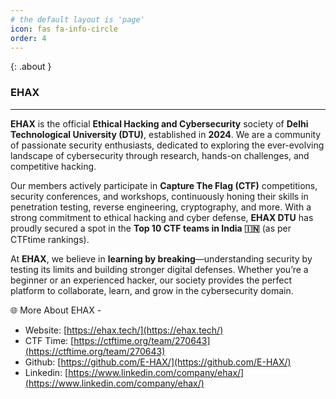 ```yaml
---
# the default layout is 'page'
icon: fas fa-info-circle
order: 4
---
```


{: .about }

### **EHAX**
---


**EHAX** is the official **Ethical Hacking and Cybersecurity** society of **Delhi Technological University (DTU)**, established in **2024**. We are a community of passionate security enthusiasts, dedicated to exploring the ever-evolving landscape of cybersecurity through research, hands-on challenges, and competitive hacking.  

Our members actively participate in **Capture The Flag (CTF)** competitions, security conferences, and workshops, continuously honing their skills in penetration testing, reverse engineering, cryptography, and more. With a strong commitment to ethical hacking and cyber defense, **EHAX DTU** has proudly secured a spot in the **Top 10 CTF teams in India 🇮🇳** (as per CTFtime rankings).  

At **EHAX**, we believe in **learning by breaking**—understanding security by testing its limits and building stronger digital defenses. Whether you’re a beginner or an experienced hacker, our society provides the perfect platform to collaborate, learn, and grow in the cybersecurity domain.  



🌐 More About EHAX - 

- Website: [https://ehax.tech/](https://ehax.tech/)
- CTF Time: [https://ctftime.org/team/270643](https://ctftime.org/team/270643)
- Github: [https://github.com/E-HAX/](https://github.com/E-HAX/)
- Linkedin: [https://www.linkedin.com/company/ehax/](https://www.linkedin.com/company/ehax/)

